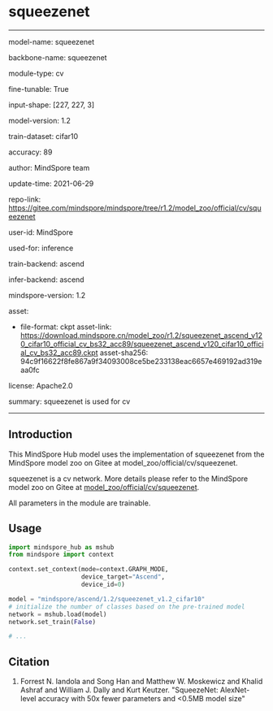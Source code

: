 # squeezenet

---

model-name: squeezenet

backbone-name: squeezenet

module-type: cv

fine-tunable: True

input-shape: [227, 227, 3]

model-version: 1.2

train-dataset: cifar10

accuracy: 89

author: MindSpore team

update-time: 2021-06-29

repo-link: <https://gitee.com/mindspore/mindspore/tree/r1.2/model_zoo/official/cv/squeezenet>

user-id: MindSpore

used-for: inference

train-backend: ascend

infer-backend: ascend

mindspore-version: 1.2

asset:

-
    file-format: ckpt
    asset-link: <https://download.mindspore.cn/model_zoo/r1.2/squeezenet_ascend_v120_cifar10_official_cv_bs32_acc89/squeezenet_ascend_v120_cifar10_official_cv_bs32_acc89.ckpt>
    asset-sha256: 94c9f16622f8fe867a9f34093008ce5be233138eac6657e469192ad319eaa0fc

license: Apache2.0

summary: squeezenet is used for cv

---

## Introduction

This MindSpore Hub model uses the implementation of squeezenet from the MindSpore model zoo on Gitee at model_zoo/official/cv/squeezenet.

squeezenet is a cv network. More details please refer to the MindSpore model zoo on Gitee at [model_zoo/official/cv/squeezenet](https://gitee.com/mindspore/mindspore/blob/r1.2/model_zoo/official/cv/squeezenet/README.md).

All parameters in the module are trainable.

## Usage

```python
import mindspore_hub as mshub
from mindspore import context

context.set_context(mode=context.GRAPH_MODE,
                    device_target="Ascend",
                    device_id=0)

model = "mindspore/ascend/1.2/squeezenet_v1.2_cifar10"
# initialize the number of classes based on the pre-trained model
network = mshub.load(model)
network.set_train(False)

# ...
```

## Citation

1. Forrest N. Iandola and Song Han and Matthew W. Moskewicz and Khalid Ashraf and William J. Dally and Kurt Keutzer. "SqueezeNet: AlexNet-level accuracy with 50x fewer parameters and <0.5MB model size"
